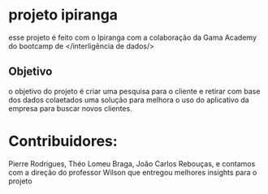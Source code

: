 # projeto ipiranga

esse projeto é feito com o Ipiranga com a colaboração da Gama Academy do bootcamp de </interligência de dados/>

## Objetivo
o objetivo do projeto é criar uma pesquisa para o cliente e retirar com base dos dados colaetados uma solução para melhora o uso do aplicativo da empresa para buscar novos clientes.

# Contribuidores:

Pierre Rodrigues,
Théo Lomeu Braga,
João Carlos Rebouças,
e contamos com a direção do professor Wilson que entregou melhores insights para o projeto
